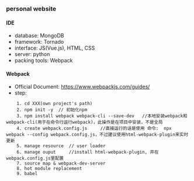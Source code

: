 ### personal website

#### IDE

- database: MongoDB
- framework: Tornado
- interface: JS(Vue.js), HTML, CSS
- server: python
- packing tools: Webpack

#### Webpack

- Official Document: https://www.webpackjs.com/guides/
- step:
``` 
    1. cd XXX(own project's path)
    2. npm init -y  // 初始化npm
    3. npm install webpack webpack-cli --save-dev   //本地安装webpack和webpack-cli(用于在命令行运行webpack)，此操作是在项目中安装，不是全局
    4. create webpack.config.js     //直接运行的话是使用 命令:  npx webpack --config webpack.config.js，不过建议使用html-webpack-plugin来实时更新
    5. manage resource  // user loader
    6. manage ouput     //install html-webpack-plugin, 并在webpack.config.js里配置
    7. source map & webpack-dev-server
    8. hot module replacement
    9. babel

```